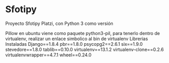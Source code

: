 # Sfotipy
Proyecto Sfotipy Platzi, con Python 3 como versión

Pillow en ubuntu viene como paquete python3-pil, para tenerlo dentro de virtualenv, realizar un enlace simbolico al bin de virtualenv
Librerias Instaladas
Django==1.8.4
pbr==1.8.0
psycopg2==2.6.1
six==1.9.0
stevedore==1.8.0
tablib==0.10.0
virtualenv==13.1.2
virtualenv-clone==0.2.6
virtualenvwrapper==4.7.1
wheel==0.24.0

